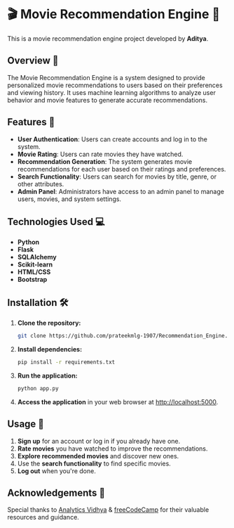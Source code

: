 # 🎬 Movie Recommendation Engine 🍿

This is a movie recommendation engine project developed by **Aditya**.

## Overview 🌟

The Movie Recommendation Engine is a system designed to provide personalized movie recommendations to users based on their preferences and viewing history. It uses machine learning algorithms to analyze user behavior and movie features to generate accurate recommendations.

## Features 🚀

- **User Authentication**: Users can create accounts and log in to the system.
- **Movie Rating**: Users can rate movies they have watched.
- **Recommendation Generation**: The system generates movie recommendations for each user based on their ratings and preferences.
- **Search Functionality**: Users can search for movies by title, genre, or other attributes.
- **Admin Panel**: Administrators have access to an admin panel to manage users, movies, and system settings.

## Technologies Used 💻

- **Python**
- **Flask**
- **SQLAlchemy**
- **Scikit-learn**
- **HTML/CSS**
- **Bootstrap**

## Installation 🛠️

1. **Clone the repository:**

    ```bash
    git clone https://github.com/prateekmlg-1907/Recommendation_Engine.git
    ```

2. **Install dependencies:**

    ```bash
    pip install -r requirements.txt
    ```

3. **Run the application:**

    ```bash
    python app.py
    ```

4. **Access the application** in your web browser at [http://localhost:5000](http://localhost:5000).

## Usage 📝

1. **Sign up** for an account or log in if you already have one.
2. **Rate movies** you have watched to improve the recommendations.
3. **Explore recommended movies** and discover new ones.
4. Use the **search functionality** to find specific movies.
5. **Log out** when you're done.

## Acknowledgements 🙏

Special thanks to [Analytics Vidhya](https://www.analyticsvidhya.com) & [freeCodeCamp](https://www.freecodecamp.org) for their valuable resources and guidance.

